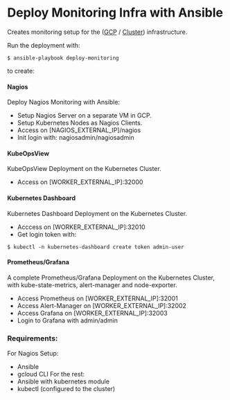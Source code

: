 # Deploy Monitoring Infra with Ansible

Creates monitoring setup for the ([GCP](https://github.com/xvag/iac-demo/tree/main/gcp) / [Cluster](https://github.com/xvag/iac-demo/tree/main/cluster)) infrastructure.

Run the deployment with:
```
$ ansible-playbook deploy-monitoring
```

to create:

#### Nagios
Deploy Nagios Monitoring with Ansible:
- Setup Nagios Server on a separate VM in GCP.
- Setup Kubernetes Nodes as Nagios Clients.
- Access on [NAGIOS_EXTERNAL_IP]/nagios
- Init login with: nagiosadmin/nagiosadmin

#### KubeOpsView
KubeOpsView Deployment on the Kubernetes Cluster.
- Access on [WORKER_EXTERNAL_IP]:32000

#### Kubernetes Dashboard
Kubernetes Dashboard Deployment on the Kubernetes Cluster.
- Acccess on [WORKER_EXTERNAL_IP]:32010
- Get login token with:
```
$ kubectl -n kubernetes-dashboard create token admin-user
```

#### Prometheus/Grafana
A complete Prometheus/Grafana Deployment on the Kubernetes Cluster,  
with kube-state-metrics, alert-manager and node-exporter.
- Access Prometheus on [WORKER_EXTERNAL_IP]:32001
- Access Alert-Manager on [WORKER_EXTERNAL_IP]:32002
- Access Grafana on [WORKER_EXTERNAL_IP]:32003
- Login to Grafana with admin/admin


### Requirements:
For Nagios Setup:
- Ansible
- gcloud CLI
For the rest:
- Ansible with kubernetes module
- kubectl (configured to the cluster)
